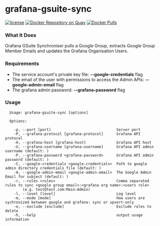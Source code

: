 # grafana-gsuite-sync
[![license](https://img.shields.io/github/license/google-cloud-tools/grafana-gsuite-sync.svg?maxAge=604800)](https://github.com/google-cloud-tools/grafana-gsuite-sync)
[![Docker Repository on Quay](https://quay.io/repository/google-cloud-tools/grafana-gsuite-sync/status "Docker Repository on Quay")](https://quay.io/repository/google-cloud-tools/grafana-gsuite-sync)
[![Docker Pulls](https://img.shields.io/docker/pulls/google-cloud-tools/grafana-gsuite-sync.svg?maxAge=604800)](https://hub.docker.com/r/google-cloud-tools/grafana-gsuite-sync)

### What It Does

Grafana GSuite Synchroniser pulls a Google Group, extracts Google Group Member Emails and updates the Grafana Organisation Users.

### Requirements

- The service account's private key file: **--google-credentials** flag
- The email of the user with permissions to access the Admin APIs:  **--google-admin-email** flag
- The grafana admin password:  **--grafana-password** flag

### Usage

```
  Usage: grafana-gsuite-sync [options]

  Options:

    -p, --port [port]                              Server port
    -P, --grafana-protocol [grafana-protocol]      Grafana API protocol
    -H, --grafana-host [grafana-host]              Grafana API host
    -U, --grafana-username [grafana-username]      Grafana API admin username (default: )
    -P, --grafana-password <grafana-password>      Grafana API admin password (default: )
    -C, --google-credentials <google-credentials>  Path to google admin directory credentials file (default: )
    -A, --google-admin-email <google-admin-email>  The Google Admin Email for subject (default: )
    -r, --rules <rules>                            Comma separated rules to sync <google group email>:<grafana org name>:<users role>
        (e.g. test@test.com:Main:Admin)
    -l, --level [level]                            Log level
    -m, --mode [mode]                              How users are sychronized between google and grafana: sync or upsert-only
    -e, --exclude [exclude]                        Exclude roles to delete
    -h, --help                                     output usage information
```
